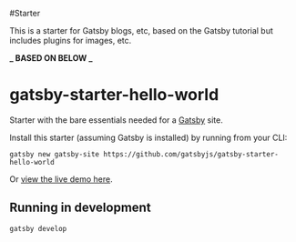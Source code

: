 #Starter

This is a starter for Gatsby blogs, etc, based on the Gatsby tutorial but includes plugins for images, etc.

**_ BASED ON BELOW _**

# gatsby-starter-hello-world

Starter with the bare essentials needed for a [Gatsby](https://www.gatsbyjs.org/) site.

Install this starter (assuming Gatsby is installed) by running from your CLI:

```
gatsby new gatsby-site https://github.com/gatsbyjs/gatsby-starter-hello-world
```

Or [view the live demo here](https://gatsby-starter-hello-world-demo.netlify.com/).

## Running in development

`gatsby develop`
